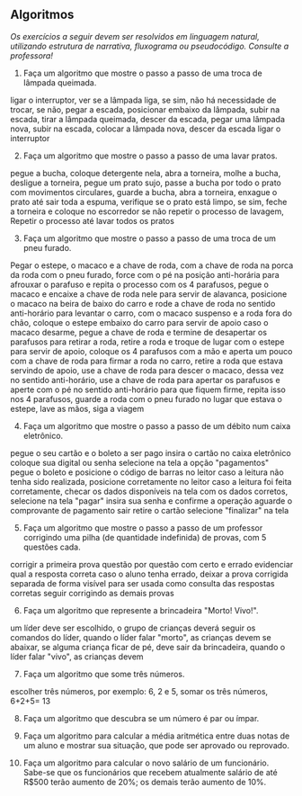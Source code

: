 ## Algoritmos

_Os exercícios a seguir devem ser resolvidos em linguagem natural, utilizando estrutura de narrativa, fluxograma ou pseudocódigo. Consulte a professora!_

1. Faça um algoritmo que mostre o passo a passo de uma troca de lâmpada queimada.

ligar o interruptor, 
ver se a lâmpada liga, 
se sim, não há necessidade de trocar, 
se não, pegar a escada, 
posicionar embaixo da lâmpada, 
subir na escada, 
tirar a lâmpada queimada, 
descer da escada, 
pegar uma lâmpada nova, 
subir na escada, 
colocar a lâmpada nova, 
descer da escada
ligar o interruptor


2. Faça um algoritmo que mostre o passo a passo de uma lavar pratos.

pegue a bucha,
coloque detergente nela,
abra a torneira,
molhe a bucha,
desligue a torneira,
pegue um prato sujo,
passe a bucha por todo o prato com movimentos circulares,
guarde a bucha, 
abra a torneira,
enxague o prato até sair toda a espuma,
verifique se o prato está limpo, se sim, feche a torneira e coloque no escorredor
se não repetir o processo de lavagem,
Repetir o processo até lavar todos os pratos


3. Faça um algoritmo que mostre o passo a passo de uma troca de um pneu furado.

Pegar o estepe, o macaco e a chave de roda,
com a chave de roda na porca da roda com o pneu furado, force com o pé na posição anti-horária para afrouxar o parafuso e repita o processo com os 4 parafusos,
pegue o macaco e encaixe a chave de roda nele para servir de alavanca,
posicione o macaco na beira de baixo do carro e rode a chave de roda no sentido anti-horário para levantar o carro,
com o macaco suspenso e a roda fora do chão, coloque o estepe embaixo do carro para servir de apoio caso o macaco desarme,
pegue a chave de roda e termine de desapertar os parafusos para retirar a roda,
retire a roda e troque de lugar com o estepe para servir de apoio,
coloque os 4 parafusos com a mão e aperta um pouco com a chave de roda para firmar a roda no carro,
retire a roda que estava servindo de apoio,
use a chave de roda para descer o macaco, dessa vez no sentido anti-horário,
use a chave de roda para apertar os parafusos e aperte com o pé no sentido anti-horário para que fiquem firme, repita isso nos 4 parafusos,
guarde a roda com o pneu furado no lugar que estava o estepe,
lave as mãos,
siga a viagem


4. Faça um algoritmo que mostre o passo a passo de um débito num caixa eletrônico.

pegue o seu cartão e o boleto a ser pago
insira o cartão no caixa eletrônico
coloque sua digital ou senha
selecione na tela a opção "pagamentos"
pegue o boleto e posicione o código de barras no leitor
caso a leitura não tenha sido realizada, posicione corretamente no leitor
caso a leitura foi feita corretamente, checar os dados disponíveis na tela
com os dados corretos, selecione na tela "pagar"
insira sua senha e confirme a operação
aguarde o comprovante de pagamento sair
retire o cartão
selecione "finalizar" na tela



5. Faça um algoritmo que mostre o passo a passo de um professor corrigindo uma pilha (de quantidade indefinida) de provas, com 5 questões cada.

corrigir a primeira prova questão por questão com certo e errado
evidenciar qual a resposta correta caso o aluno tenha errado,
deixar a prova corrigida separada de forma visível para ser usada como consulta das respostas corretas
seguir corrigindo as demais provas 


6. Faça um algoritmo que represente a brincadeira "Morto! Vivo!".

um líder deve ser escolhido,
o grupo de crianças deverá seguir os comandos do líder,
quando o líder falar "morto", as crianças devem se abaixar,
se alguma criança ficar de pé, deve sair da brincadeira,
quando o líder falar "vivo", as crianças devem


7. Faça um algoritmo que some três números.

escolher três números,
por exemplo: 6, 2 e 5,
somar os três números, 6+2+5= 13


8. Faça um algoritmo que descubra se um número é par ou ímpar.

9. Faça um algoritmo para calcular a média aritmética entre duas notas de um aluno e mostrar sua situação, que pode ser aprovado ou reprovado.

10. Faça um algoritmo para calcular o novo salário de um funcionário. Sabe-se que os funcionários que recebem atualmente salário de até R$500 terão aumento de 20%; os demais terão aumento de 10%.
